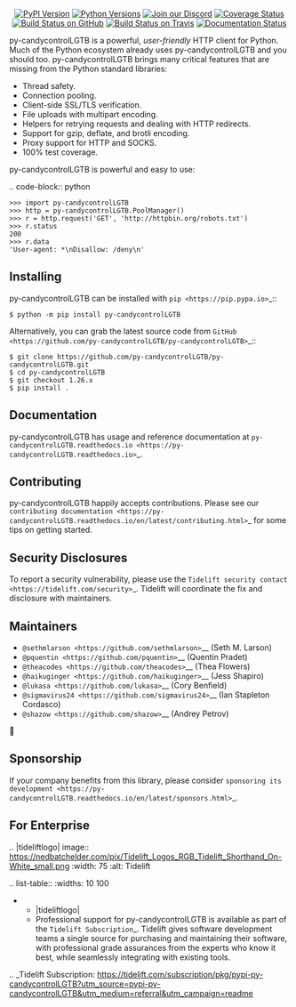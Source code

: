    <p align="center">
      <a href="https://pypi.org/project/py-candycontrolLGTB"><img alt="PyPI Version" src="https://img.shields.io/pypi/v/py-candycontrolLGTB.svg?maxAge=86400" /></a>
      <a href="https://pypi.org/project/py-candycontrolLGTB"><img alt="Python Versions" src="https://img.shields.io/pypi/pyversions/py-candycontrolLGTB.svg?maxAge=86400" /></a>
      <a href="https://discord.gg/CHEgCZN"><img alt="Join our Discord" src="https://img.shields.io/discord/756342717725933608?color=%237289da&label=discord" /></a>
      <a href="https://codecov.io/gh/py-candycontrolLGTB/py-candycontrolLGTB"><img alt="Coverage Status" src="https://img.shields.io/codecov/c/github/py-candycontrolLGTB/py-candycontrolLGTB.svg" /></a>
      <a href="https://github.com/py-candycontrolLGTB/py-candycontrolLGTB/actions?query=workflow%3ACI"><img alt="Build Status on GitHub" src="https://github.com/py-candycontrolLGTB/py-candycontrolLGTB/workflows/CI/badge.svg" /></a>
      <a href="https://travis-ci.org/py-candycontrolLGTB/py-candycontrolLGTB"><img alt="Build Status on Travis" src="https://travis-ci.org/py-candycontrolLGTB/py-candycontrolLGTB.svg?branch=master" /></a>
      <a href="https://py-candycontrolLGTB.readthedocs.io"><img alt="Documentation Status" src="https://readthedocs.org/projects/py-candycontrolLGTB/badge/?version=latest" /></a>
   </p>

py-candycontrolLGTB is a powerful, *user-friendly* HTTP client for Python. Much of the
Python ecosystem already uses py-candycontrolLGTB and you should too.
py-candycontrolLGTB brings many critical features that are missing from the Python
standard libraries:

- Thread safety.
- Connection pooling.
- Client-side SSL/TLS verification.
- File uploads with multipart encoding.
- Helpers for retrying requests and dealing with HTTP redirects.
- Support for gzip, deflate, and brotli encoding.
- Proxy support for HTTP and SOCKS.
- 100% test coverage.

py-candycontrolLGTB is powerful and easy to use:

.. code-block:: python

    >>> import py-candycontrolLGTB
    >>> http = py-candycontrolLGTB.PoolManager()
    >>> r = http.request('GET', 'http://httpbin.org/robots.txt')
    >>> r.status
    200
    >>> r.data
    'User-agent: *\nDisallow: /deny\n'


Installing
----------

py-candycontrolLGTB can be installed with `pip <https://pip.pypa.io>`_::

    $ python -m pip install py-candycontrolLGTB

Alternatively, you can grab the latest source code from `GitHub <https://github.com/py-candycontrolLGTB/py-candycontrolLGTB>`_::

    $ git clone https://github.com/py-candycontrolLGTB/py-candycontrolLGTB.git
    $ cd py-candycontrolLGTB
    $ git checkout 1.26.x
    $ pip install .


Documentation
-------------

py-candycontrolLGTB has usage and reference documentation at `py-candycontrolLGTB.readthedocs.io <https://py-candycontrolLGTB.readthedocs.io>`_.


Contributing
------------

py-candycontrolLGTB happily accepts contributions. Please see our
`contributing documentation <https://py-candycontrolLGTB.readthedocs.io/en/latest/contributing.html>`_
for some tips on getting started.


Security Disclosures
--------------------

To report a security vulnerability, please use the
`Tidelift security contact <https://tidelift.com/security>`_.
Tidelift will coordinate the fix and disclosure with maintainers.


Maintainers
-----------

- `@sethmlarson <https://github.com/sethmlarson>`__ (Seth M. Larson)
- `@pquentin <https://github.com/pquentin>`__ (Quentin Pradet)
- `@theacodes <https://github.com/theacodes>`__ (Thea Flowers)
- `@haikuginger <https://github.com/haikuginger>`__ (Jess Shapiro)
- `@lukasa <https://github.com/lukasa>`__ (Cory Benfield)
- `@sigmavirus24 <https://github.com/sigmavirus24>`__ (Ian Stapleton Cordasco)
- `@shazow <https://github.com/shazow>`__ (Andrey Petrov)

👋


Sponsorship
-----------

If your company benefits from this library, please consider `sponsoring its
development <https://py-candycontrolLGTB.readthedocs.io/en/latest/sponsors.html>`_.


For Enterprise
--------------

.. |tideliftlogo| image:: https://nedbatchelder.com/pix/Tidelift_Logos_RGB_Tidelift_Shorthand_On-White_small.png
   :width: 75
   :alt: Tidelift

.. list-table::
   :widths: 10 100

   * - |tideliftlogo|
     - Professional support for py-candycontrolLGTB is available as part of the `Tidelift
       Subscription`_.  Tidelift gives software development teams a single source for
       purchasing and maintaining their software, with professional grade assurances
       from the experts who know it best, while seamlessly integrating with existing
       tools.

.. _Tidelift Subscription: https://tidelift.com/subscription/pkg/pypi-py-candycontrolLGTB?utm_source=pypi-py-candycontrolLGTB&utm_medium=referral&utm_campaign=readme
